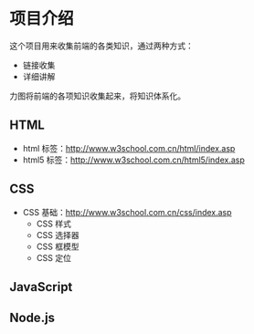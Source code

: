 # 项目介绍

这个项目用来收集前端的各类知识，通过两种方式：

+   链接收集
+   详细讲解

力图将前端的各项知识收集起来，将知识体系化。

## HTML

+   html 标签：http://www.w3school.com.cn/html/index.asp
+   html5 标签：http://www.w3school.com.cn/html5/index.asp

## CSS

+   CSS 基础：http://www.w3school.com.cn/css/index.asp
    +   CSS 样式
    +   CSS 选择器
    +   CSS 框模型
    +   CSS 定位

## JavaScript

## Node.js

